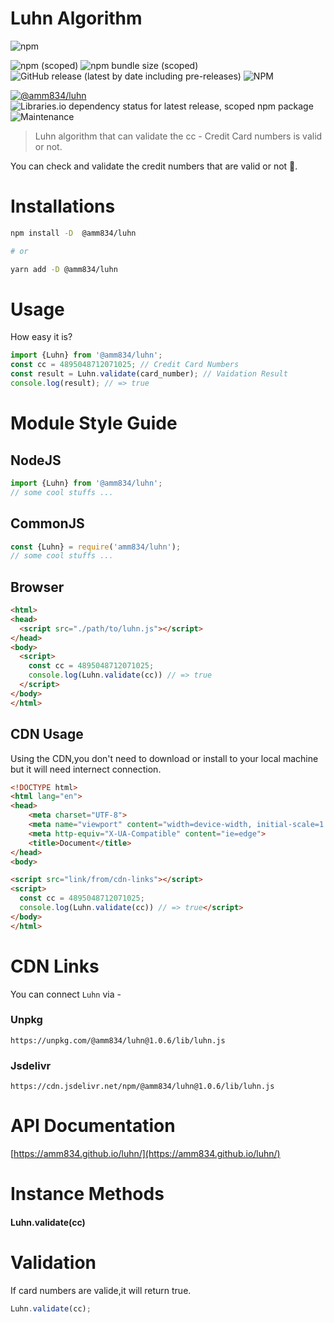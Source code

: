 # Luhn Algorithm

![npm](https://img.shields.io/npm/dw/@amm834/luhn?style=plastic)

![npm (scoped)](https://img.shields.io/npm/v/@amm834/luhn?logo=npm&style=plastic)
![npm bundle size (scoped)](https://img.shields.io/bundlephobia/min/@amm834/luhn?logo=npm&style=plastic)
![GitHub release (latest by date including pre-releases)](https://img.shields.io/github/v/release/amm834/luhn?include_prereleases&style=plastic)
![NPM](https://img.shields.io/npm/l/@amm834/luhn?style=plastic)

[![@amm834/luhn](https://snyk.io/advisor/npm-package/@amm834/luhn/badge.svg)](https://snyk.io/advisor/npm-package/@amm834/luhn)
![Libraries.io dependency status for latest release, scoped npm package](https://img.shields.io/librariesio/release/npm/@amm834/luhn?style=plastic)
![Maintenance](https://img.shields.io/maintenance/yes/2021?style=plastic)

> Luhn algorithm that can validate the cc - Credit Card numbers is valid or not.

You can check and validate the credit numbers that are valid or not 👀.

# Installations

```bash
npm install -D  @amm834/luhn

# or

yarn add -D @amm834/luhn
```

# Usage

How easy it is?

```js
import {Luhn} from '@amm834/luhn';
const cc = 4895048712071025; // Credit Card Numbers
const result = Luhn.validate(card_number); // Vaidation Result
console.log(result); // => true
```

# Module Style Guide

## NodeJS

```js
import {Luhn} from '@amm834/luhn';
// some cool stuffs ...
```

## CommonJS 

```js
const {Luhn} = require('amm834/luhn');
// some cool stuffs ...
```

## Browser

```html
<html>
<head>
  <script src="./path/to/luhn.js"></script>
</head>
<body>
  <script>
    const cc = 4895048712071025;
    console.log(Luhn.validate(cc)) // => true
  </script>
</body>
</html>
```

## CDN Usage

Using the CDN,you don't need to download or install to your local machine but it will need internect connection.

```html
<!DOCTYPE html>
<html lang="en">
<head>
    <meta charset="UTF-8">
    <meta name="viewport" content="width=device-width, initial-scale=1.0">
    <meta http-equiv="X-UA-Compatible" content="ie=edge">
    <title>Document</title>
</head>
<body>

<script src="link/from/cdn-links"></script>
<script>
  const cc = 4895048712071025;
  console.log(Luhn.validate(cc)) // => true</script>
</body>
</html>
```

# CDN Links

You can connect `Luhn` via -

### Unpkg

```
https://unpkg.com/@amm834/luhn@1.0.6/lib/luhn.js
```

### Jsdelivr

```
https://cdn.jsdelivr.net/npm/@amm834/luhn@1.0.6/lib/luhn.js
```

# API Documentation

[https://amm834.github.io/luhn/](https://amm834.github.io/luhn/)


# Instance Methods

#### Luhn.validate(cc)

# Validation

If card numbers are valide,it will return true.

```js
Luhn.validate(cc);
```
